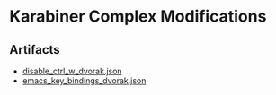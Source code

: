 Karabiner Complex Modifications
========================================

## Artifacts

- [disable\_ctrl\_w\_dvorak.json](karabiner://karabiner/assets/complex_modifications/import?url=https%3A%2F%2Fy-yu.github.io%2Fkarabiner-complex-modifications%2Fdisable_ctrl_w_dvorak.json)
- [emacs\_key\_bindings\_dvorak.json](karabiner://karabiner/assets/complex_modifications/import?url=https%3A%2F%2Fy-yu.github.io%2Fkarabiner-complex-modifications%2Femacs_key_bindings_dvorak.json)

